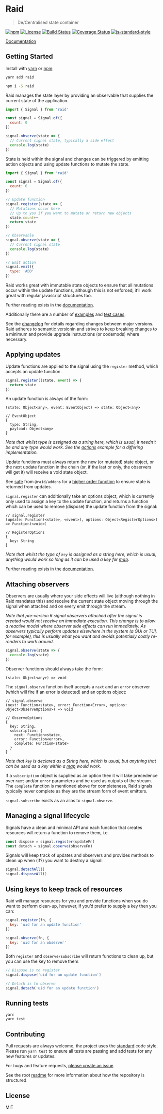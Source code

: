 
# Raid

> De/Centralised state container

[![npm](https://img.shields.io/npm/v/raid.svg?style=flat)](https://www.npmjs.com/package/raid)
[![License](https://img.shields.io/npm/l/raid.svg)](https://www.npmjs.com/package/raid)
[![Build Status](https://travis-ci.org/mattstyles/raid.svg?branch=master)](https://travis-ci.org/mattstyles/raid)
[![Coverage Status](https://coveralls.io/repos/mattstyles/raid/badge.svg?branch=master&service=github)](https://coveralls.io/github/mattstyles/raid?branch=master)
[![js-standard-style](https://img.shields.io/badge/code%20style-standard-brightgreen.svg)](http://standardjs.com/)

[Documentation](https://mattstyles.github.io/raid/)

## Getting Started

Install with [yarn](https://yarnpkg.com) or [npm](https://npmjs.com)

```sh
yarn add raid
```

```sh
npm i -S raid
```

Raid manages the state layer by providing an observable that supplies the current state of the application.

```js
import { Signal } from 'raid'

const signal = Signal.of({
  count: 0
})

signal.observe(state => {
  // Current signal state, typically a side effect
  console.log(state)
})
```

State is held within the signal and changes can be triggered by emitting action objects and using update functions to mutate the state.

```js
import { Signal } from 'raid'

const signal = Signal.of({
  count: 0
})

// Update function
signal.register(state => {
  // Mutations occur here
  // Up to you if you want to mutate or return new objects
  state.count++
  return state
})

// Observable
signal.observe(state => {
  // Current signal state
  console.log(state)
})

// Emit action
signal.emit({
  type: 'ADD'
})
```

Raid works great with immutable state objects to ensure that all mutations occur within the update functions, although this is not enforced, it’ll work great with regular javascript structures too.

Further reading exists in the [documentation](https://mattstyles.github.io/raid/).

Additionally there are a number of [examples](https://github.com/mattstyles/raid/tree/master/examples) and [test cases](https://github.com/mattstyles/raid/tree/master/packages/raid/spec).

See the [changelog](https://github.com/mattstyles/raid/blob/master/changelog.md#breaking-changes) for details regarding changes between major versions. Raid adheres to [semantic versionin](https://semver.org/) and strives to keep breaking changes to a minimum and provide upgrade instructions (or codemods) where necessary.

## Applying updates

Update functions are applied to the signal using the `register` method, which accepts an update function.

```js
signal.register((state, event) => {
  return state
})
```

An update function is always of the form:

```
(state: Object<any>, event: EventObject) => state: Object<any>

// EventObject
{
  type: String,
  payload: Object<any>
}
```

_Note that whilst type is assigned as a string here, which is usual, it needn't be and any type would work. See the [actions](https://github.com/mattstyles/raid/blob/master/examples/actions/index.js) example for a differing implementation._

Update functions must always return the new (or mutated) state object, or the next update function in the chain (or, if the last or only, the observers will get it) will receive a void state object.

See [safe](https://github.com/mattstyles/raid/tree/master/packages/raid-addons#safe) from `@raid/addons` for a [higher order function](https://en.wikipedia.org/wiki/Higher-order_function) to ensure state is returned from updates.

`signal.register` can additionally take an options object, which is currently only used to assign a key to the update function, and returns a function which can be used to remove (dispose) the update function from the signal:

```
// signal.register
(update: Function(<state>, <event>), options: Object<RegisterOptions>) => Function(<void>)

// RegisterOptions
{
  key: String
}
```

_Note that whilst the type of `key` is assigned as a string here, which is usual, anything would work so long as it can be used a key for [map](https://developer.mozilla.org/en-US/docs/Web/JavaScript/Reference/Global_Objects/Map)._

Further reading exists in the [documentation](https://mattstyles.github.io/raid/).

## Attaching observers

Observers are usually where your side effects will live (although nothing in Raid mandates this) and receive the current state object moving through the signal when attached and on every emit through the stream.

_Note that pre-version 6 signal observers attached after the signal is created would not receive an immediate execution. This change is to allow a reactive model where observer side effects can run immediately. As observers typically perform updates elsewhere in the system (a GUI or TUI, for example), this is usually what you want and avoids potentially costly re-renders to work around._

```js
signal.observe(state => {
  console.log(state)
})
```

Observer functions should always take the form:

```
(state: Object<any>) => void
```

The `signal.observe` function itself accepts a `next` and an `error` observer (which will fire if an error is detected) and an options object:

```
// signal.observe
(next: Function<state>, error: Function<Error>, options: Object<ObserveOptions>) => void

// ObserveOptions
{
  key: String,
  subscription: {
    next: Function<state>,
    error: Function<error>,
    complete: Function<state>
  }
}
```

_Note that `key` is declared as a String here, which is usual, but anything that can be used as a key within a [map](https://developer.mozilla.org/en-US/docs/Web/JavaScript/Reference/Global_Objects/Map) would work._

If a `subscription` object is supplied as an option then it will take precedence over `next` and/or `error` parameters and be used as outputs of the stream. The `complete` function is mentioned above for completeness, Raid signals typically never complete as they are the stream form of event emitters.

`signal.subscribe` exists as an alias to `signal.observe`.

## Managing a signal lifecycle

Signals have a clean and minimal API and each function that creates resources will return a function to remove them, i.e.

```js
const dispose = signal.register(updateFn)
const detach = signal.observe(observeFn)
```

Signals will keep track of updates and observers and provides methods to clean up when (if?) you want to destroy a signal:

```js
signal.detachAll()
signal.disposeAll()
```

## Using keys to keep track of resources

Raid will manage resources for you and provide functions when you do want to perform clean-up, however, if you’d prefer to supply a key then you can:

```js
signal.register(fn, {
  key: 'uid for an update function'
})

signal.observe(fn, {
  key: 'uid for an observer'
})
```

Both `register` and `observe/subscribe` will return functions to clean up, but you can use the key to remove them:

```js
// Dispose is to register
signal.dispose('uid for an update function')

// Detach is to observe
signal.detach('uid for an update function')
```

## Running tests

```sh
yarn
yarn test
```

## Contributing

Pull requests are always welcome, the project uses the [standard](http://standardjs.com) code style. Please run `yarn test` to ensure all tests are passing and add tests for any new features or updates.

For bugs and feature requests, [please create an issue](https://github.com/mattstyles/raid/issues).

See the root [readme](https://github.com/mattstyles/raid) for more information about how the repository is structured.

## License

MIT
